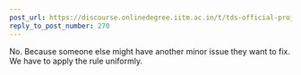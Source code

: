 ```yaml
---
post_url: https://discourse.onlinedegree.iitm.ac.in/t/tds-official-project1-discrepencies/171141/273
reply_to_post_number: 270
---
```

No. Because someone else might have another minor issue they want to fix. We have to apply the rule uniformly.